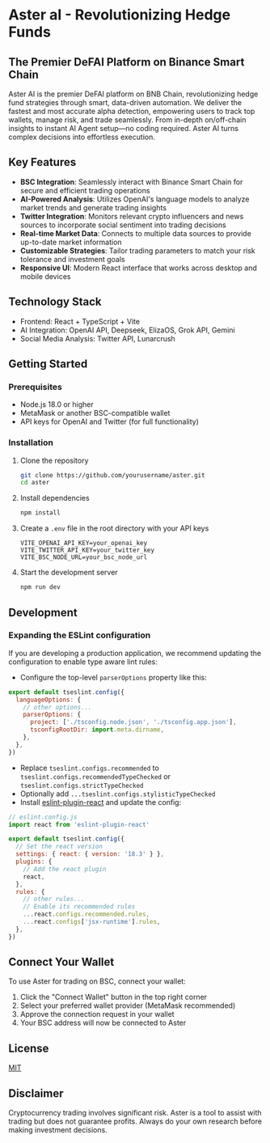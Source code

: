 # Aster aI - Revolutionizing Hedge Funds 

## The Premier DeFAI Platform on Binance Smart Chain

Aster AI is the premier DeFAI platform on BNB Chain, revolutionizing hedge fund strategies through smart, data-driven automation. We deliver the fastest and most accurate alpha detection, empowering users to track top wallets, manage risk, and trade seamlessly. From in-depth on/off-chain insights to instant AI Agent setup—no coding required. Aster AI turns complex decisions into effortless execution.

## Key Features

- **BSC Integration**: Seamlessly interact with Binance Smart Chain for secure and efficient trading operations
- **AI-Powered Analysis**: Utilizes OpenAI's language models to analyze market trends and generate trading insights
- **Twitter Integration**: Monitors relevant crypto influencers and news sources to incorporate social sentiment into trading decisions
- **Real-time Market Data**: Connects to multiple data sources to provide up-to-date market information
- **Customizable Strategies**: Tailor trading parameters to match your risk tolerance and investment goals
- **Responsive UI**: Modern React interface that works across desktop and mobile devices

## Technology Stack

- Frontend: React + TypeScript + Vite
- AI Integration: OpenAI API, Deepseek, ElizaOS, Grok API, Gemini
- Social Media Analysis: Twitter API, Lunarcrush 

## Getting Started

### Prerequisites

- Node.js 18.0 or higher
- MetaMask or another BSC-compatible wallet
- API keys for OpenAI and Twitter (for full functionality)

### Installation

1. Clone the repository
   ```bash
   git clone https://github.com/yourusername/aster.git
   cd aster
   ```

2. Install dependencies
   ```bash
   npm install
   ```

3. Create a `.env` file in the root directory with your API keys
   ```
   VITE_OPENAI_API_KEY=your_openai_key
   VITE_TWITTER_API_KEY=your_twitter_key
   VITE_BSC_NODE_URL=your_bsc_node_url
   ```

4. Start the development server
   ```bash
   npm run dev
   ```

## Development

### Expanding the ESLint configuration

If you are developing a production application, we recommend updating the configuration to enable type aware lint rules:

- Configure the top-level `parserOptions` property like this:

```js
export default tseslint.config({
  languageOptions: {
    // other options...
    parserOptions: {
      project: ['./tsconfig.node.json', './tsconfig.app.json'],
      tsconfigRootDir: import.meta.dirname,
    },
  },
})
```

- Replace `tseslint.configs.recommended` to `tseslint.configs.recommendedTypeChecked` or `tseslint.configs.strictTypeChecked`
- Optionally add `...tseslint.configs.stylisticTypeChecked`
- Install [eslint-plugin-react](https://github.com/jsx-eslint/eslint-plugin-react) and update the config:

```js
// eslint.config.js
import react from 'eslint-plugin-react'

export default tseslint.config({
  // Set the react version
  settings: { react: { version: '18.3' } },
  plugins: {
    // Add the react plugin
    react,
  },
  rules: {
    // other rules...
    // Enable its recommended rules
    ...react.configs.recommended.rules,
    ...react.configs['jsx-runtime'].rules,
  },
})
```

## Connect Your Wallet

To use Aster for trading on BSC, connect your wallet:

1. Click the "Connect Wallet" button in the top right corner
2. Select your preferred wallet provider (MetaMask recommended)
3. Approve the connection request in your wallet
4. Your BSC address will now be connected to Aster

## License

[MIT](LICENSE)

## Disclaimer

Cryptocurrency trading involves significant risk. Aster is a tool to assist with trading but does not guarantee profits. Always do your own research before making investment decisions.